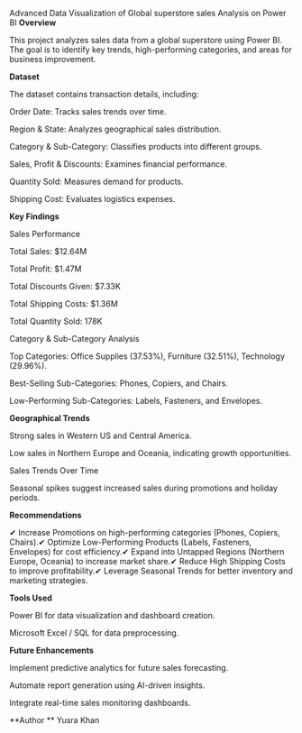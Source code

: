 
Advanced Data Visualization of Global superstore sales Analysis on Power BI
**Overview**

This project analyzes sales data from a global superstore using Power BI. The goal is to identify key trends, high-performing categories, and areas for business improvement.

**Dataset**

The dataset contains transaction details, including:

Order Date: Tracks sales trends over time.

Region & State: Analyzes geographical sales distribution.

Category & Sub-Category: Classifies products into different groups.

Sales, Profit & Discounts: Examines financial performance.

Quantity Sold: Measures demand for products.

Shipping Cost: Evaluates logistics expenses.

**Key Findings**

Sales Performance

Total Sales: $12.64M

Total Profit: $1.47M

Total Discounts Given: $7.33K

Total Shipping Costs: $1.36M

Total Quantity Sold: 178K

Category & Sub-Category Analysis

Top Categories: Office Supplies (37.53%), Furniture (32.51%), Technology (29.96%).

Best-Selling Sub-Categories: Phones, Copiers, and Chairs.

Low-Performing Sub-Categories: Labels, Fasteners, and Envelopes.

**Geographical Trends**

Strong sales in Western US and Central America.

Low sales in Northern Europe and Oceania, indicating growth opportunities.

Sales Trends Over Time

Seasonal spikes suggest increased sales during promotions and holiday periods.

**Recommendations**

✔ Increase Promotions on high-performing categories (Phones, Copiers, Chairs).✔ Optimize Low-Performing Products (Labels, Fasteners, Envelopes) for cost efficiency.✔ Expand into Untapped Regions (Northern Europe, Oceania) to increase market share.✔ Reduce High Shipping Costs to improve profitability.✔ Leverage Seasonal Trends for better inventory and marketing strategies.

**Tools Used**

Power BI for data visualization and dashboard creation.

Microsoft Excel / SQL for data preprocessing.

**Future Enhancements**

Implement predictive analytics for future sales forecasting.

Automate report generation using AI-driven insights.

Integrate real-time sales monitoring dashboards.

**Author
**
Yusra Khan


